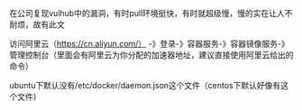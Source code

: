 在公司复现vulhub中的漏洞，有时pull环境挺快，有时就超级慢，慢的实在让人不耐烦，故有此文

访问阿里云（https://cn.aliyun.com/） -》登录-》容器服务-》容器镜像服务-》管理控制台（里面会有阿里云为你分配的加速器地址，建议直接使用阿里云给出的命令）

ubuntu下默认没有/etc/docker/daemon.json这个文件（centos下默认好像有这个文件）
